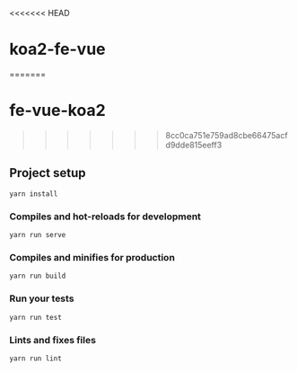 <<<<<<< HEAD
# koa2-fe-vue
=======
# fe-vue-koa2
>>>>>>> 8cc0ca751e759ad8cbe66475acfd9dde815eeff3

## Project setup
```
yarn install
```

### Compiles and hot-reloads for development
```
yarn run serve
```

### Compiles and minifies for production
```
yarn run build
```

### Run your tests
```
yarn run test
```

### Lints and fixes files
```
yarn run lint
```
